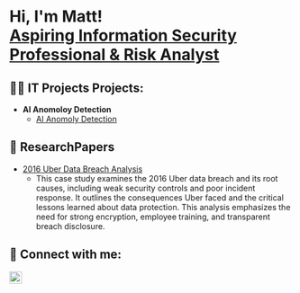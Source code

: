 <h1>Hi, I'm Matt! <br/><a href="https://github.com/Matt7546" <a href="https://www.linkedin.com/in/matthewthomas-c/">Aspiring Information Security Professional & Risk Analyst</a> <a /a></h1>

<h2>👨‍💻 IT Projects Projects:</h2>

- <b>AI Anomoloy Detection</b>
  - [AI Anomoly Detection](https://github.com/matt7546/LLMSupportedProgramRepair)
 
<h2>📄 ResearchPapers</h2>


- [2016 Uber Data Breach Analysis](https://github.com/Matt7546/ResearchPapers/blob/main/Uber_Data_Breach_Analysis_Matthew_Thomas.pdf)
  - This case study examines the 2016 Uber data breach and its root causes, including weak security controls and poor incident response. It outlines the consequences Uber faced and the critical lessons learned about data protection. This analysis emphasizes the need for strong encryption, employee training, and transparent breach disclosure.


<h2> 🤳 Connect with me:</h2>

[<img align="left" alt="matthewthomas-c | LinkedIn" width="22px" src="https://cdn.jsdelivr.net/npm/simple-icons@v3/icons/linkedin.svg" />][linkedin]

[linkedin]: https://www.linkedin.com/in/matthewthomas-c
